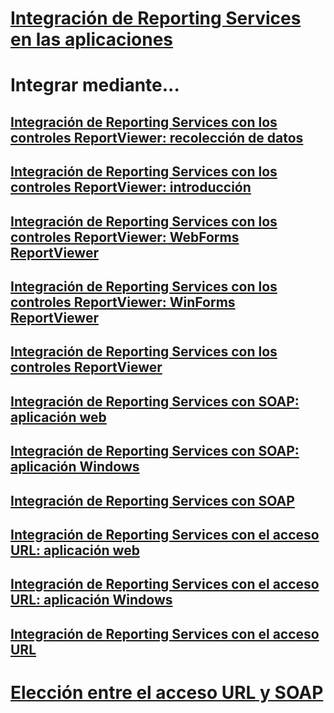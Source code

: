 # [Integración de Reporting Services en las aplicaciones](integrating-reporting-services-into-applications.md)

# Integrar mediante...
## [Integración de Reporting Services con los controles ReportViewer: recolección de datos](integrating-reporting-services-using-reportviewer-controls-data-collection.md)
## [Integración de Reporting Services con los controles ReportViewer: introducción](integrating-reporting-services-using-reportviewer-controls-get-started.md)
## [Integración de Reporting Services con los controles ReportViewer: WebForms ReportViewer](using-the-webforms-reportviewer-control.md)
## [Integración de Reporting Services con los controles ReportViewer: WinForms ReportViewer](using-the-winforms-reportviewer-control.md)
## [Integración de Reporting Services con los controles ReportViewer](integrating-reporting-services-using-reportviewer-controls.md)
## [Integración de Reporting Services con SOAP: aplicación web](integrating-reporting-services-using-soap-web-application.md)
## [Integración de Reporting Services con SOAP: aplicación Windows](integrating-reporting-services-using-soap-windows-application.md)
## [Integración de Reporting Services con SOAP](integrating-reporting-services-using-soap.md)
## [Integración de Reporting Services con el acceso URL: aplicación web](integrating-reporting-services-using-url-access-web-application.md)
## [Integración de Reporting Services con el acceso URL: aplicación Windows](integrating-reporting-services-using-url-access-windows-application.md)
## [Integración de Reporting Services con el acceso URL](integrating-reporting-services-using-url-access.md)

# [Elección entre el acceso URL y SOAP](choosing-between-url-access-and-soap.md)
